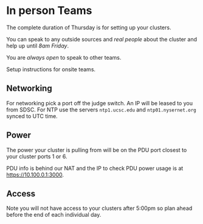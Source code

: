 # In person Teams
The complete duration of Thursday is for setting up your clusters.

You can speak to any outside sources and *real people* about the cluster and help up until *8am Friday*. 

You are *always open* to speak to other teams.

Setup instructions for onsite teams.

## Networking
For networking pick a port off the judge switch. An IP will be leased to you
from SDSC.  For NTP use the servers `ntp1.ucsc.edu` and `ntp01.nysernet.org`
synced to UTC time.

## Power
The power your cluster is pulling from will be on the PDU port closest to your cluster ports 1 or 6.

PDU info is behind our NAT and the IP to check PDU power usage is at <https://10.100.0.1:3000>.

## Access

Note you will not have access to your clusters after 5:00pm so plan ahead before the end of each individual day.
